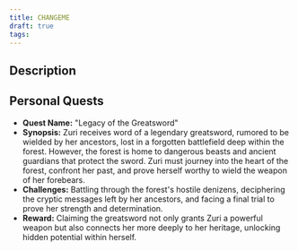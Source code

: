 ```yaml
---
title: CHANGEME
draft: true
tags:
---
```

## Description



## Personal Quests
- **Quest Name:** "Legacy of the Greatsword"
- **Synopsis:** Zuri receives word of a legendary greatsword, rumored to be wielded by her ancestors, lost in a forgotten battlefield deep within the forest. However, the forest is home to dangerous beasts and ancient guardians that protect the sword. Zuri must journey into the heart of the forest, confront her past, and prove herself worthy to wield the weapon of her forebears.
- **Challenges:** Battling through the forest's hostile denizens, deciphering the cryptic messages left by her ancestors, and facing a final trial to prove her strength and determination.
- **Reward:** Claiming the greatsword not only grants Zuri a powerful weapon but also connects her more deeply to her heritage, unlocking hidden potential within herself.